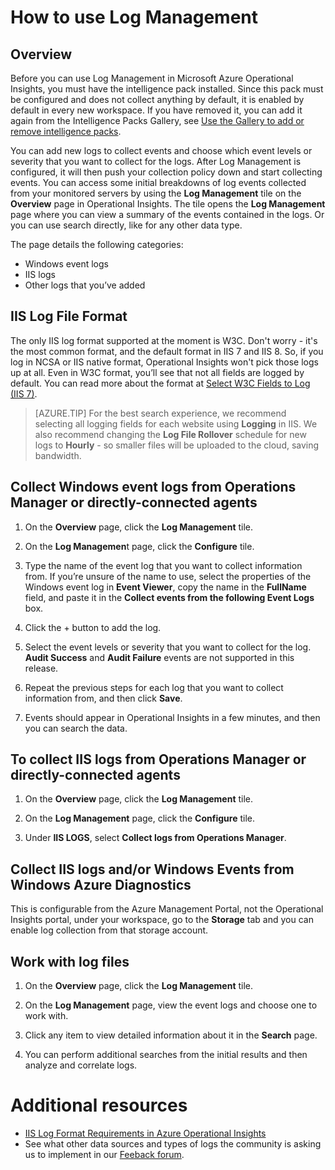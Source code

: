 <properties 
   pageTitle="How to use Log Management" 
   description="With Log Management in Microsoft Azure Operational Insights you can view log events collected from your monitored servers." 
   services="operational-insights" 
   documentationCenter="dev-center-name" 
   authors="leylakazemi" 
   manager="jwhit" 
   editor=""/>

<tags
   ms.service="operational-insights"
   ms.devlang=""
   ms.topic="article"
   ms.tgt_pltfrm=""
   ms.workload="operational-insights" 
   ms.date="03/03/2015"
   ms.author="leylak"/>

# How to use Log Management 

## Overview

Before you can use Log Management in Microsoft Azure Operational Insights, you must have the intelligence pack installed. Since this pack must be configured and does not collect anything by default, it is enabled by default in every new workspace. If you have removed it, you can add it again from the Intelligence Packs Gallery, see [Use the Gallery to add or remove intelligence packs](https://msdn.microsoft.com/library/azure/dn873980.aspx). 

You can add new logs to collect events and choose which event levels or severity that you want to collect for the logs.
After Log Management is configured, it will then push your collection policy down and start collecting events.
You can access some initial breakdowns of log events collected from your monitored servers by using the **Log Management** tile on the **Overview** page in Operational Insights. The tile opens the **Log Management** page where you can view a summary of the events contained in the logs.
Or you can use search directly, like for any other data type.


The page details the following categories:

- Windows event logs
- IIS logs
- Other logs that you’ve added


## IIS Log File Format

The only IIS log format supported at the moment is W3C. Don't worry - it's the most common format, and the default format in IIS 7 and IIS 8. So, if you log in NCSA or IIS native format, Operational Insights won't pick those logs up at all. Even in W3C format, you’ll see that not all fields are logged by default. You can read more about the format at [Select W3C Fields to Log (IIS 7)](https://technet.microsoft.com/library/cc754702(v=WS.10).aspx). 


> [AZURE.TIP] For the best search experience, we recommend selecting all logging fields for each website using **Logging** in IIS. We also recommend changing the **Log File Rollover** schedule for new logs to **Hourly** - so smaller files will be uploaded to the cloud, saving bandwidth.


## Collect Windows event logs from Operations Manager or directly-connected agents

1. On the **Overview** page, click the **Log Management** tile. 

2. On the **Log Managemen**t page, click the **Configure** tile.
 
3. Type the name of the event log that you want to collect information from. If you’re unsure of the name to use, select the properties of the Windows event log in **Event Viewer**, copy the name in the **FullName** field, and paste it in the **Collect events from the following Event Logs** box.

4. Click the + button to add the log.

5. Select the event levels or severity that you want to collect for the log. **Audit Success** and **Audit Failure** events are not supported in this release.

6. Repeat the previous steps for each log that you want to collect information from, and then click **Save**.

7. Events should appear in Operational Insights in a few minutes, and then you can search the data. 



## To collect IIS logs from Operations Manager or directly-connected agents

1. On the **Overview** page, click the **Log Management** tile. 

2. On the **Log Management** page, click the **Configure** tile.
 
3. Under **IIS LOGS**, select **Collect logs from Operations Manager**.


## Collect IIS logs and/or Windows Events from Windows Azure Diagnostics
This is configurable from the Azure Management Portal, not the Operational Insights portal, under your workspace, go to the **Storage** tab and you can enable log collection from that storage account.


## Work with log files
 
1. On the **Overview** page, click the **Log Management** tile.

2. On the **Log Management** page, view the event logs and choose one to work with.
  
3. Click any item to view detailed information about it in the **Search** page.

4. You can perform additional searches from the initial results and then analyze and correlate logs.

 
# Additional resources
- [IIS Log Format Requirements in Azure Operational Insights](http://blogs.technet.com/b/momteam/archive/2014/09/19/iis-log-format-requirements-in-system-center-advisor.aspx)
- See what other data sources and types of logs the community is asking us to implement in our [Feeback forum](http://feedback.azure.com/forums/267889-azure-operational-insights/category/88086-log-management-and-log-collection-policy).
